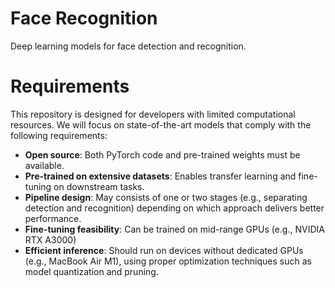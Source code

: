 # Face Recognition
Deep learning models for face detection and recognition.

# Requirements

This repository is designed for developers with limited computational resources. We will focus on state-of-the-art models that comply with the following requirements:

- **Open source**: Both PyTorch code and pre-trained weights must be available.
- **Pre-trained on extensive datasets**: Enables transfer learning and fine-tuning on downstream tasks.
- **Pipeline design**: May consists of one or two stages (e.g., separating detection and recognition) depending on which approach delivers better performance.
- **Fine-tuning feasibility**: Can be trained on mid-range GPUs (e.g., NVIDIA RTX A3000)
- **Efficient inference**: Should run on devices without dedicated GPUs (e.g., MacBook Air M1), using proper optimization techniques such as model quantization and pruning.
